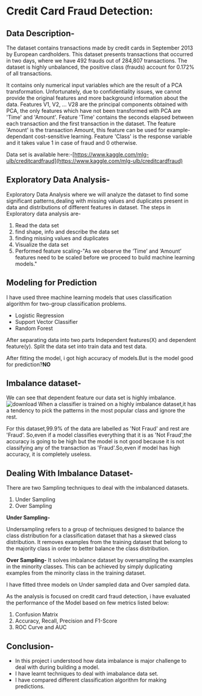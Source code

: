 # Credit Card Fraud Detection:
## Data Description-
The dataset contains transactions made by credit cards in September 2013 by European cardholders.
This dataset presents transactions that occurred in two days, where we have 492 frauds out of 284,807 transactions. The dataset is highly unbalanced, the positive class (frauds) account for 0.172% of all transactions.

It contains only numerical input variables which are the result of a PCA transformation. Unfortunately, due to confidentiality issues, we cannot provide the original features and more background information about the data. Features V1, V2, … V28 are the principal components obtained with PCA, the only features which have not been transformed with PCA are 'Time' and 'Amount'. Feature 'Time' contains the seconds elapsed between each transaction and the first transaction in the dataset. The feature 'Amount' is the transaction Amount, this feature can be used for example-dependant cost-sensitive learning. Feature 'Class' is the response variable and it takes value 1 in case of fraud and 0 otherwise.

Data set is available here:-[https://www.kaggle.com/mlg-ulb/creditcardfraud](https://www.kaggle.com/mlg-ulb/creditcardfraud)

## Exploratory Data Analysis-
Exploratory Data Analysis where we will analyze the dataset to find some significant patterns,dealing with missing values and duplicates present in data and distributions of different features in dataset.
The steps in Exploratory data analysis are-

1. Read the data set
2. find shape, info and describe the data set 
3. finding missing values and duplicates
4. Visualize the data set
5. Performed feature scaling-"As we observe the ‘Time’ and ‘Amount’ features need to be scaled before we proceed to build machine learning models."

## Modeling for Prediction

I have used three machine learning models that uses classification algorithm for two-group classification problems.
- Logistic Regression
- Support Vector Classifier
- Random Forest

After separating data into two parts Independent features(X) and dependent feature(y). Split the data set into train data and test data.

After fitting the model, i got high accuracy of models.But is the model good for prediction?**NO**

## Imbalance dataset-

We can see that dependent feature our data set is highly imbalance.
![download](https://user-images.githubusercontent.com/78952426/127499316-c9c3bb9b-96e7-4168-8904-c404d01134de.png)
 When a classifier is trained on a highly imbalance dataset,it has a tendency to pick the patterns in the most popular class and ignore the rest.
 
 For this dataset,99.9% of the data are labelled as 'Not Fraud' and rest are 'Fraud'. So,even if a model classifies everything that it is as 'Not Fraud',the accuracy is going to be high but the model is not good because it is not classifying any of the transaction as 'Fraud'.So,even if model has high accuracy, it is completely useless.
 
## Dealing With Imbalance Dataset-

There are two Sampling techniques to deal with the imbalanced datasets.
1. Under Sampling
2. Over Sampling

**Under Sampling-**

Undersampling refers to a group of techniques designed to balance the class distribution for a classification dataset that has a skewed class distribution. It removes examples from the training dataset that belong to the majority class in order to better balance the class distribution.

**Over Sampling-**
It solves imbalance dataset by oversampling the examples in the minority classes. This can be achieved by simply duplicating examples from the minority class in the training dataset.

I have fitted three models on Under sampled data and Over sampled data.

As the analysis is focused on credit card fraud detection, i have evaluated the performance of the Model based on few metrics listed below:
1. Confusion Matrix
2. Accuracy, Recall, Precision and F1-Score
3. ROC Curve and AUC


## Conclusion-
- In this project i understood how data imbalance is major challenge to deal with during building a model.
- I have learnt techniques to deal with imabalance data set.
- I have compared different classification algorithm for making predictions.






